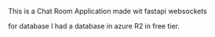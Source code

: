 This is a Chat Room Application made wit fastapi websockets

for database I had a database in azure R2 in free tier.

